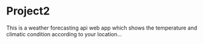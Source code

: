 # Project2
This is a weather forecasting api web app which shows the temperature and climatic condition according to your location...
